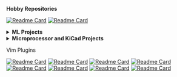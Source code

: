 <!--
<p align="center">
  <samp>
    👋 Hi, I'm Girish.  
    <br /><br /> ✨ I am a software engineer interested in storage, networking, and cloud infra.
  </samp>
</p>
-->

<b>Hobby Repositories</b>

[![Readme Card](https://github-readme-stats.vercel.app/api/pin/?username=girishji&repo=re2)](https://github.com/girishji/re2)
[![Readme Card](https://github-readme-stats.vercel.app/api/pin/?username=girishji&repo=AoC2023)](https://github.com/girishji/AoC2023)
<!--
[![Readme Card](https://github-readme-stats.vercel.app/api/pin/?username=girishji&repo=zephyr-xiao-ble)](https://github.com/girishji/zephyr-xiao-ble)
-->

<details>
  <summary><b> ML Projects </b></summary>
  <ul>
    <li><a href="https://github.com/girishji/CS229">Stanford CS229</a></li>
    <li><a href="https://github.com/girishji/KMeans">Image compression using k-means clustering and dimensionality reduction</a></li>
    <li><a href="https://github.com/girishji/SEC-13F">Scrape Form 13F-HR of SEC</a></li>
    <li><a href="https://github.com/girishji/house-price-prediction">Price prediction using Linear Regressio</a></li>
    <li><a href="https://github.com/girishji/kddcup99">Intrusion Detection using LDA and Random Forests on KDD CUP 99 Dataset using R</a></li>
    <li><a href="https://github.com/girishji/Pima">Forecasting the onset of diabetes</a></li>
    <li><a href="https://github.com/girishji/PCA">Dimensionality Reduction with PCA</a></li>
    <li><a href="https://github.com/girishji/EthDatabase"> ETH database </a></li>    
    <li><a href="https://github.com/girishji/Associations">Associations</a></li>    
    </ul>
</details>
    
<details>
  <summary><b> Microprocessor and KiCad Projects </b></summary>
  <ul>
    <li><a href="https://github.com/girishji/zephyr-xiao-ble">Zephyr GPIO Usage Sample for Seeed Xiao BLE</a></li>
    <li><a href="https://github.com/girishji/rdzen">Controller for optical keyboard.</a></li>
    <li><a href="https://github.com/girishji/optical-amoeba">Optical Amoeba</a></li>
    <li><a href="https://github.com/girishji/keychron-optical-keyboard">Keyboard PCB in KiCad using Keychron low-profile optical switches</a></li>
    <li><a href="https://github.com/girishji/optical-keyboard-old">Keyboard PCB for Gateron optical switches</a></li>
    <li><a href="https://github.com/girishji/choc-keyboard">Choc Keyboard</a></li>
    <li><a href="https://github.com/girishji/optical-keyboard-mx">Optical keyboard PCB based on Gateron MX optical switches (KiCad project)</a></li>  
    <li><a href="https://github.com/girishji/amoeba-choc">Single key pcb for Kailh Choc switch</a></li>
  </ul>
</details>

Vim Plugins

[![Readme Card](https://github-readme-stats.vercel.app/api/pin/?username=girishji&repo=vimcomplete)](https://github.com/girishji/vimcomplete)
[![Readme Card](https://github-readme-stats.vercel.app/api/pin/?username=girishji&repo=vimsuggest)](https://github.com/girishji/vimsuggest)
[![Readme Card](https://github-readme-stats.vercel.app/api/pin/?username=girishji&repo=pythondoc.vim)](https://github.com/girishji/pythondoc.vim)
[![Readme Card](https://github-readme-stats.vercel.app/api/pin/?username=girishji&repo=devdocs.vim)](https://github.com/girishji/devdocs.vim)
[![Readme Card](https://github-readme-stats.vercel.app/api/pin/?username=girishji&repo=scope.vim)](https://github.com/girishji/scope.vim)
[![Readme Card](https://github-readme-stats.vercel.app/api/pin/?username=girishji&repo=vimbits)](https://github.com/girishji/vimbits)
[![Readme Card](https://github-readme-stats.vercel.app/api/pin/?username=girishji&repo=easyjump.vim)](https://github.com/girishji/easyjump.vim)
[![Readme Card](https://github-readme-stats.vercel.app/api/pin/?username=girishji&repo=fFtT.vim)](https://github.com/girishji/fFtT.vim)

<!--

<p align="center">
  <samp>
    👋 Hi, I'm X, but my friends call me "G".
    <br /><br />✨ I'm a FrontEnd developer passionate about (pineapple) pizza
    and design. <br /><br />☕️ Wanna chat? Don't be shy!<br />
    <a href="https://twitter.com/pineapplegiant">Twitter</a><br />
    <a href="https://www.pineapplegiant.com/">Personal Site</a>
  </samp>
</p>

<details>
  <summary><b>🔬 Bio</b></summary>
  I'm a javascript developer and UX enthusiast passionate about design systems and web accessibility.  If I'm not keeping it vanilla I like React for building UI's and I use Neovim for coding it all up. 
  When I'm not coding, I thoroughly enjoy making and eating (hawaiian) pizza, playing on my PC and nintendo switch, and reading/learning about psychology and philosophy. 
  I've interned as a software engineer at both Intel and Workiva and have worked as a Frontend Engineer for Searchspring, where I wrote web code among many other things.
</details>

<details>
  <summary><b>🔭 Goals for 2024</b></summary>
  <ul>
    <li>Get a JOB :')</li>
    <li>Make electronic music</li>
    <li>Start blogging on my Personal Website</li>
    <li>Finish designing Spaceduck and update lua neovim port 🚀🦆</li>
  </ul>
</details>
-->

<!--
**girishji/girishji** is a ✨ _special_ ✨ repository because its `README.md` (this file) appears on your GitHub profile.

Here are some ideas to get you started:

- 🔭 I’m currently working on ...
- 🌱 I’m currently learning ...
- 👯 I’m looking to collaborate on ...
- 🤔 I’m looking for help with ...
- 💬 Ask me about ...
- 📫 How to reach me: ...
- 😄 Pronouns: ...
- ⚡ Fun fact: ...
-->
